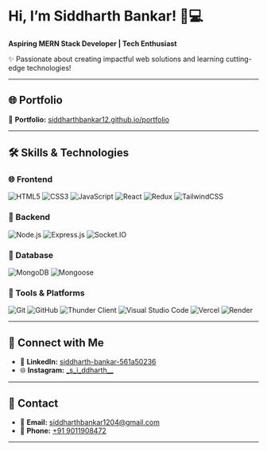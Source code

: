 # Hi, I’m Siddharth Bankar! 🚀💻  
**Aspiring MERN Stack Developer | Tech Enthusiast**

✨ Passionate about creating impactful web solutions and learning cutting-edge technologies!

---

## 🌐 Portfolio  
🎯 **Portfolio:** [siddharthbankar12.github.io/portfolio](https://siddharthbankar12.github.io/portfolio/)

---

## 🛠️ Skills & Technologies

### 🌐 Frontend
![HTML5](https://img.shields.io/badge/HTML5-E34F26?style=for-the-badge&logo=html5&logoColor=white)
![CSS3](https://img.shields.io/badge/CSS3-1572B6?style=for-the-badge&logo=css3&logoColor=white)
![JavaScript](https://img.shields.io/badge/JavaScript-F7DF1E?style=for-the-badge&logo=javascript&logoColor=black)
![React](https://img.shields.io/badge/React-20232A?style=for-the-badge&logo=react&logoColor=61DAFB)
![Redux](https://img.shields.io/badge/Redux-593D88?style=for-the-badge&logo=redux&logoColor=white)
![TailwindCSS](https://img.shields.io/badge/Tailwind_CSS-38B2AC?style=for-the-badge&logo=tailwind-css&logoColor=white)

### 🧪 Backend
![Node.js](https://img.shields.io/badge/Node.js-339933?style=for-the-badge&logo=nodedotjs&logoColor=white)
![Express.js](https://img.shields.io/badge/Express.js-000000?style=for-the-badge&logo=express&logoColor=white)
![Socket.IO](https://img.shields.io/badge/Socket.IO-010101?style=for-the-badge&logo=socket.io&logoColor=white)

### 💾 Database
![MongoDB](https://img.shields.io/badge/MongoDB-4EA94B?style=for-the-badge&logo=mongodb&logoColor=white)
![Mongoose](https://img.shields.io/badge/Mongoose-880000?style=for-the-badge&logo=mongoose&logoColor=white)

### 🧰 Tools & Platforms
![Git](https://img.shields.io/badge/Git-F05032?style=for-the-badge&logo=git&logoColor=white)
![GitHub](https://img.shields.io/badge/GitHub-181717?style=for-the-badge&logo=github&logoColor=white)
![Thunder Client](https://img.shields.io/badge/Thunder_Client-5DADE2?style=for-the-badge&logoColor=white&logo=thunderclient)
![Visual Studio Code](https://img.shields.io/badge/VS_Code-007ACC?style=for-the-badge&logo=visual-studio-code&logoColor=white)
![Vercel](https://img.shields.io/badge/Vercel-000000?style=for-the-badge&logo=vercel&logoColor=white)
![Render](https://img.shields.io/badge/Render-46E3B7?style=for-the-badge&logo=render&logoColor=black)

---

## 🔗 Connect with Me

- 💼 **LinkedIn:** [siddharth-bankar-561a50236](https://linkedin.com/in/siddharth-bankar-561a50236)  
- 🌐 **Instagram:** [_s\_i\_ddharth\_\_](https://www.instagram.com/_s_i_ddharth__/)

---

## 📧 Contact  
- 📩 **Email:** [siddharthbankar1204@gmail.com](mailto:siddharthbankar1204@gmail.com)  
- 📱 **Phone:** [+91 9011908472](tel:+919011908472)

---
